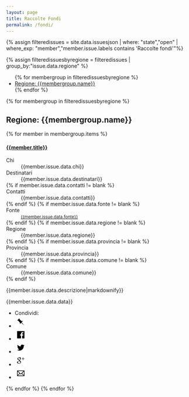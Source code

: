 ```yaml
---
layout: page
title: Raccolte Fondi
permalink: /fondi/
---
```



<div class="panel-group">
{% assign filteredissues = site.data.issuesjson | where: "state","open" | where_exp: "member","member.issue.labels contains 'Raccolte fondi'"%}

{% assign filteredissuesbyregione = filteredissues | group_by:"issue.data.regione" %}

<ul>
{% for membergroup in filteredissuesbyregione %}
<li><a href="#{{membergroup.name}}">Regione: {{membergroup.name}}</a></li>
{% endfor %}
</ul>

{% for membergroup in filteredissuesbyregione %}
<h2 id="{{membergroup.name}}">Regione: {{membergroup.name}}</h2>
{% for member in membergroup.items %}
<div class="panel-body">
<div class="list-group-item">
<a href="/issues/{{ member.number | datapage_url: '.' }}">
		<h4 class="list-group-item-heading">{{member.title}}</h4>
</a>
                <dl class="row">
                <dt class="col-sm-3">Chi</dt>
                <dd class="col-sm-9">{{member.issue.data.chi}}</dd>
                <dt class="col-sm-3">Destinatari</dt>
                <dd class="col-sm-9">{{member.issue.data.destinatari}}</dd>
                {% if member.issue.data.contatti != blank %}
                <dt class="col-sm-3">Contatti</dt>
                <dd class="col-sm-9">{{member.issue.data.contatti}}</dd>
                {% endif %}
                {% if member.issue.data.fonte != blank %}
                <dt class="col-sm-3">Fonte</dt>
                <dd class="col-sm-9"><small><a href="{{member.issue.data.fonte}}">{{member.issue.data.fonte}}</a></small></dd>
                {% endif %}
                {% if member.issue.data.regione != blank %}
                <dt class="col-sm-3">Regione</dt>
                <dd class="col-sm-9">{{member.issue.data.regione}}</dd>
                {% endif %}
                {% if member.issue.data.provincia != blank %}
                <dt class="col-sm-3">Provincia</dt>
                <dd class="col-sm-9">{{member.issue.data.provincia}}</dd>
                {% endif %}
                {% if member.issue.data.comune != blank %}
                <dt class="col-sm-3">Comune</dt>
                <dd class="col-sm-9">{{member.issue.data.comune}}</dd>
                {% endif %}
                </dl>
                <p class="list-group-item-text">{{member.issue.data.descrizione|markdownify}}</p>
                <p class="list-group-item-text">{{member.issue.data.data}}</p>
                </div>
<div class="panel-footer">
<ul class="share-buttons">
  <li>Condividi:</li>
  <li><a href="https://www.covid19italia.info/issues/{{ member.number | datapage_url: '.' }}" title="Copia link"><img alt="Copia link" src="/img/icone/link.png"></a></li>
  <li><a href="https://www.facebook.com/sharer/sharer.php?u=https://www.covid19italia.info/issues/{{ member.number | datapage_url: '.' }}&title={{member.title|truncate:70|uri_escape}} | {{ site.title }}" title="Condividi su Facebook" target="_blank"><img alt="Condividi su Facebook" src="/img/icone/Facebook.png"></a></li>
  <li><a href="https://twitter.com/intent/tweet?url=https://www.covid19italia.info/issues/{{ member.number | datapage_url: '.' }}&text={{member.title|truncate:50|uri_escape}}&via=terremotocentro&hashtags=terremotocentroitalia" target="_blank" title="Tweet"><img alt="Tweet" src="/img/icone/Twitter.png"></a></li>
 <li><a href="https://plus.google.com/share?url=https://www.covid19italia.info/issues/{{ member.number | datapage_url: '.' }}" target="_blank" title="Condividi su Google+"><img alt="Condividi su Google+" src="/img/icone/Google+.png"></a></li>
 <li><a data-proofer-ignore href="mailto:?subject={{member.title|truncate:70|uri_escape}} | {{site.title}}&body={{member.title|truncate:70|uri_escape}}%20Clicca qui:%20https://www.covid19italia.info/issues/{{ member.number | datapage_url: '.' }}" title="Invia email"><img alt="Invia email" src="/img/icone/Email.png"></a></li>
</ul>
</div>
</div>
{% endfor %}
{% endfor %}
</div>
